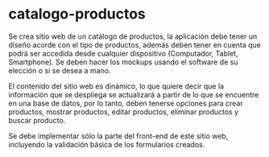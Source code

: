 # catalogo-productos

Se crea sitio web de un catálogo de productos, la aplicación debe tener un diseño acorde con el tipo de productos, además deben tener en cuenta que podrá ser accedida desde cualquier dispositivo (Computador, Tablet, Smartphone). Se deben hacer los mockups usando el software de su elección o si se desea a mano.

El contenido del sitio web es dinámico, lo que quiere decir que la información que se despliega se actualizará a partir de lo que se encuentre en una base de datos, por lo tanto, deben tenerse opciones para crear productos, mostrar productos, editar productos, eliminar productos y buscar producto.

Se debe implementar sólo la parte del front-end de este sitio web, incluyendo la validación básica de los formularios creados.
